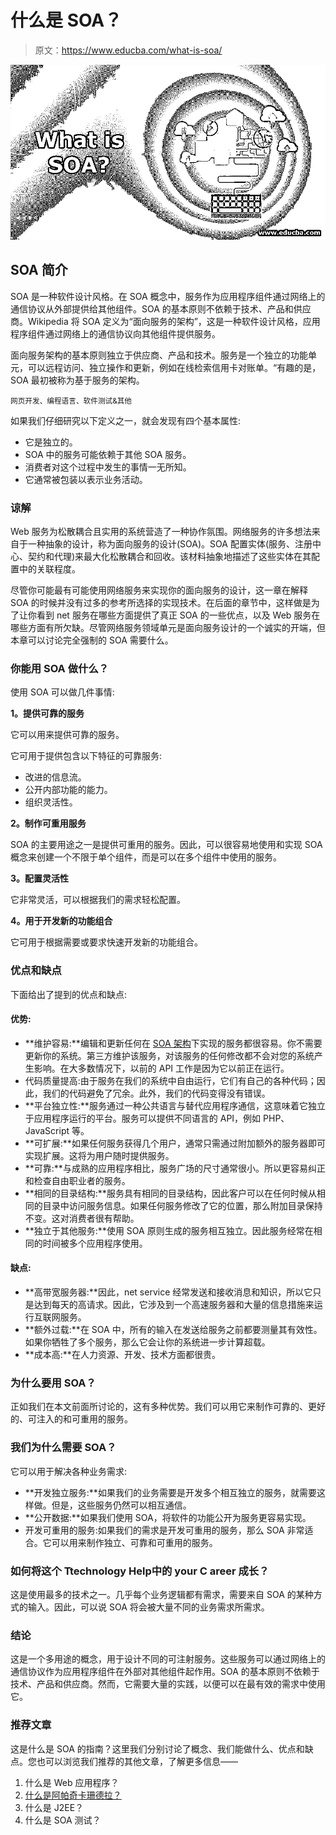 # 什么是 SOA？

> 原文：<https://www.educba.com/what-is-soa/>

![What-is-SOA](img/73ff04bba295701e68846b9657b15147.png)



## SOA 简介

SOA 是一种软件设计风格。在 SOA 概念中，服务作为应用程序组件通过网络上的通信协议从外部提供给其他组件。SOA 的基本原则不依赖于技术、产品和供应商。Wikipedia 将 SOA 定义为“面向服务的架构”，这是一种软件设计风格，应用程序组件通过网络上的通信协议向其他组件提供服务。

面向服务架构的基本原则独立于供应商、产品和技术。服务是一个独立的功能单元，可以远程访问、独立操作和更新，例如在线检索信用卡对账单。“有趣的是，SOA 最初被称为基于服务的架构。

<small>网页开发、编程语言、软件测试&其他</small>

如果我们仔细研究以下定义之一，就会发现有四个基本属性:

*   它是独立的。
*   SOA 中的服务可能依赖于其他 SOA 服务。
*   消费者对这个过程中发生的事情一无所知。
*   它通常被包装以表示业务活动。

### 谅解

Web 服务为松散耦合且实用的系统营造了一种协作氛围。网络服务的许多想法来自于一种抽象的设计，称为面向服务的设计(SOA)。SOA 配置实体(服务、注册中心、契约和代理)来最大化松散耦合和回收。该材料抽象地描述了这些实体在其配置中的关联程度。

尽管你可能最有可能使用网络服务来实现你的面向服务的设计，这一章在解释 SOA 的时候并没有过多的参考所选择的实现技术。在后面的章节中，这样做是为了让你看到 net 服务在哪些方面提供了真正 SOA 的一些优点，以及 Web 服务在哪些方面有所欠缺。尽管网络服务领域单元是面向服务设计的一个诚实的开端，但本章可以讨论完全强制的 SOA 需要什么。

### 你能用 SOA 做什么？

使用 SOA 可以做几件事情:

**1。提供可靠的服务**

它可以用来提供可靠的服务。

它可用于提供包含以下特征的可靠服务:

*   改进的信息流。
*   公开内部功能的能力。
*   组织灵活性。

**2。制作可重用服务**

SOA 的主要用途之一是提供可重用的服务。因此，可以很容易地使用和实现 SOA 概念来创建一个不限于单个组件，而是可以在多个组件中使用的服务。

**3。配置灵活性**

它非常灵活，可以根据我们的需求轻松配置。

**4。用于开发新的功能组合**

它可用于根据需要或要求快速开发新的功能组合。

### 优点和缺点

下面给出了提到的优点和缺点:

#### 优势:

*   **维护容易:**编辑和更新任何在 [SOA 架构](https://www.educba.com/soa-architecture/)下实现的服务都很容易。你不需要更新你的系统。第三方维护该服务，对该服务的任何修改都不会对您的系统产生影响。在大多数情况下，以前的 API 工作是因为它以前正在运行。
*   代码质量提高:由于服务在我们的系统中自由运行，它们有自己的各种代码；因此，我们的代码避免了冗余。此外，我们的代码变得没有错误。
*   **平台独立性:**服务通过一种公共语言与替代应用程序通信，这意味着它独立于应用程序运行的平台。服务可以提供不同语言的 API，例如 PHP、JavaScript 等。
*   **可扩展:**如果任何服务获得几个用户，通常只需通过附加额外的服务器即可实现扩展。这将为用户随时提供服务。
*   **可靠:**与成熟的应用程序相比，服务广场的尺寸通常很小。所以更容易纠正和检查自由职业者的服务。
*   **相同的目录结构:**服务具有相同的目录结构，因此客户可以在任何时候从相同的目录中访问服务信息。如果任何服务修改了它的位置，那么附加目录保持不变。这对消费者很有帮助。
*   **独立于其他服务:**使用 SOA 原则生成的服务相互独立。因此服务经常在相同的时间被多个应用程序使用。

#### 缺点:

*   **高带宽服务器:**因此，net service 经常发送和接收消息和知识，所以它只是达到每天的高请求。因此，它涉及到一个高速服务器和大量的信息措施来运行互联网服务。
*   **额外过载:**在 SOA 中，所有的输入在发送给服务之前都要测量其有效性。如果你牺牲了多个服务，那么它会让你的系统进一步计算超载。
*   **成本高:**在人力资源、开发、技术方面都很贵。

### 为什么要用 SOA？

正如我们在本文前面所讨论的，这有多种优势。我们可以用它来制作可靠的、更好的、可注入的和可重用的服务。

### 我们为什么需要 SOA？

它可以用于解决各种业务需求:

*   **开发独立服务:**如果我们的业务需要是开发多个相互独立的服务，就需要这样做。但是，这些服务仍然可以相互通信。
*   **公开数据:**如果我们使用 SOA，将软件的功能公开为服务更容易实现。
*   开发可重用的服务:如果我们的需求是开发可重用的服务，那么 SOA 非常适合。它可以用来制作独立、可靠和可重用的服务。

### 如何将这个 Ttechnology Help中的 your C areer 成长？

这是使用最多的技术之一。几乎每个业务逻辑都有需求，需要来自 SOA 的某种方式的输入。因此，可以说 SOA 将会被大量不同的业务需求所需求。

### **结论**

这是一个多用途的概念，用于设计不同的可注射服务。这些服务可以通过网络上的通信协议作为应用程序组件在外部对其他组件起作用。SOA 的基本原则不依赖于技术、产品和供应商。然而，它需要大量的实践，以便可以在最有效的需求中使用它。

### 推荐文章

这是什么是 SOA 的指南？这里我们分别讨论了概念、我们能做什么、优点和缺点。您也可以浏览我们推荐的其他文章，了解更多信息——

1.  什么是 Web 应用程序？
2.  [什么是阿帕奇卡珊德拉？](https://www.educba.com/what-is-cassandra/)
3.  什么是 J2EE？
4.  什么是 SOA 测试？





